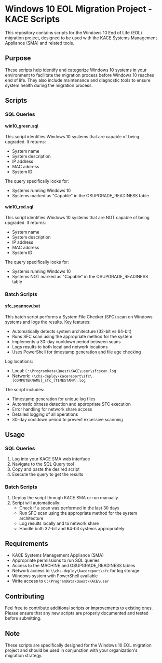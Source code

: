 # Windows 10 EOL Migration Project - KACE Scripts

This repository contains scripts for the Windows 10 End of Life (EOL) migration project, designed to be used with the KACE Systems Management Appliance (SMA) and related tools.

## Purpose

These scripts help identify and categorize Windows 10 systems in your environment to facilitate the migration process before Windows 10 reaches end of life. They also include maintenance and diagnostic tools to ensure system health during the migration process.

## Scripts

### SQL Queries

#### win10_green.sql
This script identifies Windows 10 systems that are capable of being upgraded. It returns:
- System name
- System description
- IP address
- MAC address
- System ID

The query specifically looks for:
- Systems running Windows 10
- Systems marked as "Capable" in the OSUPGRADE_READINESS table

#### win10_red.sql
This script identifies Windows 10 systems that are NOT capable of being upgraded. It returns:
- System name
- System description
- IP address
- MAC address
- System ID

The query specifically looks for:
- Systems running Windows 10
- Systems NOT marked as "Capable" in the OSUPGRADE_READINESS table

### Batch Scripts

#### sfc_scannow.bat
This batch script performs a System File Checker (SFC) scan on Windows systems and logs the results. Key features:
- Automatically detects system architecture (32-bit vs 64-bit)
- Runs SFC scan using the appropriate method for the system
- Implements a 30-day cooldown period between scans
- Logs results to both local and network locations
- Uses PowerShell for timestamp generation and file age checking

Log locations:
- Local: `C:\ProgramData\Quest\KACE\user\sfcscan.log`
- Network: `\\chs-deploy\kacereport\sfc\[COMPUTERNAME]_sfc_[TIMESTAMP].log`

The script includes:
- Timestamp generation for unique log files
- Automatic bitness detection and appropriate SFC execution
- Error handling for network share access
- Detailed logging of all operations
- 30-day cooldown period to prevent excessive scanning

## Usage

### SQL Queries
1. Log into your KACE SMA web interface
2. Navigate to the SQL Query tool
3. Copy and paste the desired script
4. Execute the query to get the results

### Batch Scripts
1. Deploy the script through KACE SMA or run manually
2. Script will automatically:
   - Check if a scan was performed in the last 30 days
   - Run SFC scan using the appropriate method for the system architecture
   - Log results locally and to network share
   - Handle both 32-bit and 64-bit systems appropriately

## Requirements

- KACE Systems Management Appliance (SMA)
- Appropriate permissions to run SQL queries
- Access to the MACHINE and OSUPGRADE_READINESS tables
- Network access to `\\chs-deploy\kacereport\sfc` for log storage
- Windows system with PowerShell available
- Write access to `C:\ProgramData\Quest\KACE\user`

## Contributing

Feel free to contribute additional scripts or improvements to existing ones. Please ensure that any new scripts are properly documented and tested before submitting.

## Note

These scripts are specifically designed for the Windows 10 EOL migration project and should be used in conjunction with your organization's migration strategy. 